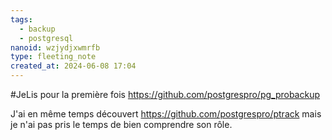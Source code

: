 ```yaml
---
tags:
  - backup
  - postgresql
nanoid: wzjydjxwmrfb
type: fleeting_note
created_at: 2024-06-08 17:04
---
```

#JeLis pour la première fois https://github.com/postgrespro/pg_probackup 

J'ai en même temps découvert https://github.com/postgrespro/ptrack mais je n'ai pas pris le temps de bien comprendre son rôle.

